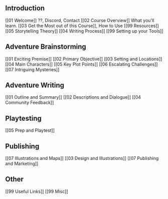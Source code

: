 ## Introduction
[[01 Welcome]] ??, Discord, Contact
[[02 Course Overview]] What you'll learn.
[[03 Get the Most out of this Course]], How to Use
[[99 Resources]]
[[05 Storytelling Theory]]
[[04 Writing Process]]
[[99 Setting up your Tools]]
## Adventure Brainstorming
[[01 Exciting Premise]]
[[02 Primary Objective]]
[[03 Setting and Locations]]
[[04 Main Characters]]
[[05 Key Plot Points]]
[[06 Escalating Challenges]]
[[07 Intriguing Mysteries]]
## Adventure Writing
[[01 Outline and Summary]]
[[02 Descriptions and Dialogue]]
[[04 Community Feedback]]
## Playtesting
[[05 Prep and Playtest]]
## Publishing
[[07 Illustrations and Maps]]
[[03 Design and Illustrations]]
[[07 Publishing and Marketing]]
## Other
[[99 Useful Links]]
[[99 Misc]]